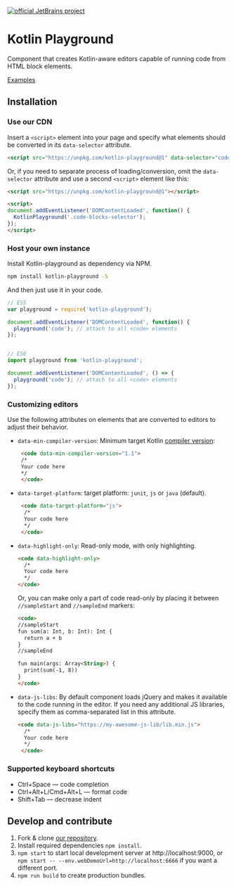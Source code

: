 [![official JetBrains project](http://jb.gg/badges/official-plastic.svg)](https://confluence.jetbrains.com/display/ALL/JetBrains+on+GitHub)

# Kotlin Playground

Component that creates Kotlin-aware editors capable of running code from HTML block elements.

[Examples](https://jetbrains.github.io/kotlin-playground/examples/)

## Installation

### Use our CDN

Insert a `<script>` element into your page and specify what elements should be converted in its `data-selector` attribute.

```html
<script src="https://unpkg.com/kotlin-playground@1" data-selector="code"></script>
```

Or, if you need to separate process of loading/conversion, omit the `data-selector` attribute and use a second `<script>` element like this:

```html
<script src="https://unpkg.com/kotlin-playground@1"></script>

<script>
document.addEventListener('DOMContentLoaded', function() {
  KotlinPlayground('.code-blocks-selector');
});
</script>
```

### Host your own instance

Install Kotlin-playground as dependency via NPM.

```bash
npm install kotlin-playground -S
```

And then just use it in your code.

```js
// ES5
var playground = require('kotlin-playground');

document.addEventListener('DOMContentLoaded', function() {
  playground('code'); // attach to all <code> elements
});


// ES6
import playground from 'kotlin-playground';

document.addEventListener('DOMContentLoaded', () => {
  playground('code'); // attach to all <code> elements
});
```

### Customizing editors


Use the following attributes on elements that are converted to editors to adjust their behavior.

- `data-min-compiler-version`: Minimum target Kotlin [compiler version](https://try.kotlinlang.org/kotlinServer?type=getKotlinVersions):

   ```html
    <code data-min-compiler-version="1.1">
    /*
    Your code here
    */
    </code>
    ```
  
- `data-target-platform`: target platform: `junit`, `js` or `java` (default).

  ```html
   <code data-target-platform="js">
    /*
    Your code here
    */
   </code>
   ```
- `data-highlight-only`: Read-only mode, with only highlighting.

  ```html
  <code data-highlight-only>
    /*
    Your code here
    */
  </code>
  ```
  
  Or, you can make only a part of code read-only by placing it between `//sampleStart` and `//sampleEnd` markers:

  ```html
  <code>
  //sampleStart
  fun sum(a: Int, b: Int): Int {
    return a + b
  }
  //sampleEnd
  
  fun main(args: Array<String>) {
    print(sum(-1, 8))
  }
  </code>
  ```

- `data-js-libs`: By default component loads jQuery and makes it available to the code running in the editor. If you need any additional JS libraries, specify them as comma-separated list in this attribute.

  ```html
  <code data-js-libs="https://my-awesome-js-lib/lib.min.js"> 
    /*
    Your code here
    */
   </code>
  ```

### Supported keyboard shortcuts

  - Ctrl+Space		   — code completion
  - Ctrl+Alt+L/Cmd+Alt+L   — format code
  - Shift+Tab		   — decrease indent


## Develop and contribute

1. Fork & clone [our repository](https://github.com/JetBrains/kotlin-playground).
2. Install required dependencies `npm install`.
3. `npm start` to start local development server at http://localhost:9000, or `npm start -- --env.webDemoUrl=http://localhost:6666` if you want a different port.
4. `npm run build` to create production bundles.

